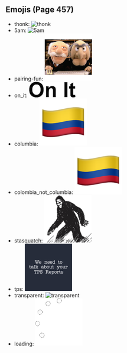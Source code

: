 
## Emojis (Page 457)

* thonk: ![thonk](output/thonk)
* 5am: ![5am](output/5am)
* pairing-fun: ![pairing-fun](output/pairing-fun.png)
* on_it: ![on_it](output/on_it.png)
* columbia: ![columbia](output/columbia.png)
* colombia_not_columbia: ![colombia_not_columbia](output/colombia_not_columbia.png)
* stasquatch: ![stasquatch](output/stasquatch.png)
* tps: ![tps](output/tps.png)
* transparent: ![transparent](output/transparent.png)
* loading: ![loading](output/loading.gif)
